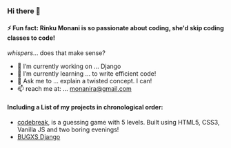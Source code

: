 ### Hi there 👋

#### ⚡ Fun fact: **Rinku Monani** is so passionate about coding, she'd skip coding classes to code! 
*whispers*... does that make sense?

- 🔭 I’m currently working on ... Django
- 🌱 I’m currently learning ... to write efficient code!
- 💬 Ask me to ... explain a twisted concept. I can!
- 📫 reach me at: ... monanira@gmail.com

#### Including a List of my projects in chronological order:
- [codebreak](https://github.com/RinkuMonani/codebreak), is a guessing game with 5 levels. Built using HTML5, CSS3, Vanilla JS and two boring evenings!
- [BUGXS Django](https://github.com/RinkuMonani/BUGXS-DJANGO-PUBLIC)

